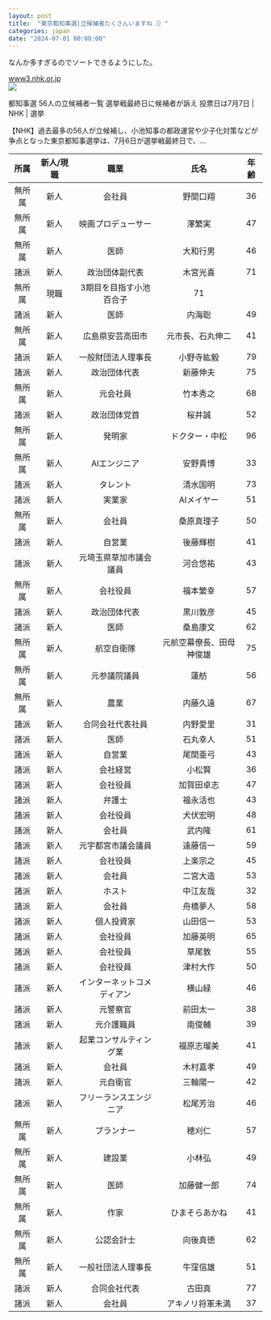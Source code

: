 ```yaml
---
layout: post
title:  "東京都知事選|立候補者たくさんいますね（）"
categories: japan
date: "2024-07-01 00:00:00"
---
```


なんか多すぎるのでソートできるようにした。


<div class="card">
  <a href="https://www3.nhk.or.jp/news/html/20240706/k10014503581000.html"></a>
  <div class="card__header">
    <a href="https://www3.nhk.or.jp/news/html/20240706/k10014503581000.html">www3.nhk.or.jp</a>
  </div>
  <div class="card__image">
    <img src="https://www3.nhk.or.jp/news/html/20240706/K10014503581_2407061838_0706183839_01_02.jpg">
  </div>
  <div class="card__title">
    <p>都知事選 56人の立候補者一覧 選挙戦最終日に候補者が訴え 投票日は7月7日 | NHK | 選挙</p>
  </div>
  <div class="card__description">
    <p>【NHK】過去最多の56人が立候補し、小池知事の都政運営や少子化対策などが争点となった東京都知事選挙は、7月6日が選挙戦最終日で、…</p>
  </div>
</div>


|所属|新人/現職|職業|氏名|年齢|
|:-:|:-:|:-:|:-:|:-:|
|無所属|新人|会社員|野間口翔|36|
|無所属|新人|映画プロデューサー|澤繁実|47|
|無所属|新人|医師|大和行男|46|
|諸派|新人|政治団体副代表|木宮光喜|71|
|無所属|現職|3期目を目指す小池百合子|71|
|諸派|新人|医師|内海聡|49|
|無所属|新人|広島県安芸高田市|元市長、石丸伸二|41|
|諸派|新人|一般財団法人理事長|小野寺紘毅|79|
|諸派|新人|政治団体代表|新藤伸夫|75|
|無所属|新人|元会社員|竹本秀之|68|
|諸派|新人|政治団体党首|桜井誠|52|
|無所属|新人|発明家|ドクター・中松|96|
|無所属|新人|AIエンジニア|安野貴博|33|
|諸派|新人|タレント|清水国明|73|
|諸派|新人|実業家|AIメイヤー|51|
|無所属|新人|会社員|桑原真理子|50|
|諸派|新人|自営業|後藤輝樹|41|
|諸派|新人|元埼玉県草加市議会議員|河合悠祐|43|
|無所属|新人|会社役員|福本繁幸|57|
|諸派|新人|政治団体代表|黒川敦彦|45|
|諸派|新人|医師|桑島康文|62|
|無所属|新人|航空自衛隊|元航空幕僚長、田母神俊雄|75|
|無所属|新人|元参議院議員|蓮舫|56|
|無所属|新人|農業|内藤久遠|67|
|諸派|新人|合同会社代表社員|内野愛里|31|
|諸派|新人|医師|石丸幸人|51|
|諸派|新人|自営業|尾関亜弓|43|
|諸派|新人|会社経営|小松賢|36|
|諸派|新人|会社役員|加賀田卓志|47|
|諸派|新人|弁護士|福永活也|43|
|諸派|新人|会社役員|犬伏宏明|48|
|諸派|新人|会社員|武内隆|61|
|諸派|新人|元宇都宮市議会議員|遠藤信一|59|
|諸派|新人|会社役員|上楽宗之|45|
|諸派|新人|会社員|二宮大造|53|
|諸派|新人|ホスト|中江友哉|32|
|諸派|新人|会社員|舟橋夢人|58|
|諸派|新人|個人投資家|山田信一|53|
|諸派|新人|会社役員|加藤英明|65|
|諸派|新人|会社役員|草尾敦|55|
|諸派|新人|会社役員|津村大作|50|
|諸派|新人|インターネットコメディアン|横山緑|46|
|諸派|新人|元警察官|前田太一|38|
|諸派|新人|元介護職員|南俊輔|39|
|諸派|新人|起業コンサルティング業|福原志瑠美|41|
|諸派|新人|会社員|木村嘉孝|49|
|諸派|新人|元自衛官|三輪陽一|42|
|諸派|新人|フリーランスエンジニア|松尾芳治|46|
|無所属|新人|プランナー|穂刈仁|57|
|無所属|新人|建設業|小林弘|49|
|無所属|新人|医師|加藤健一郎|74|
|無所属|新人|作家|ひまそらあかね|41|
|無所属|新人|公認会計士|向後真徳|62|
|無所属|新人|一般社団法人理事長|牛窪信雄|51|
|諸派|新人|合同会社代表|古田真|77|
|諸派|新人|会社員|アキノリ将軍未満|37|

<script type="text/javascript" src="{{ site.url }}/assets/js/tablesort.js"></script>

